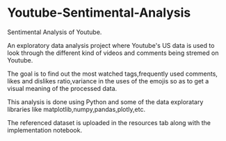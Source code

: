 # Youtube-Sentimental-Analysis
Sentimental Analysis of Youtube.

An exploratory data analysis project where Youtube's US data is used to look through the different kind of videos and comments being stremed on Youtube.

The goal is to find out the most watched tags,frequently used comments, likes and dislikes ratio,variance in the uses of the emojis so as to get a visual meaning of the processed data.


This analysis is done using Python and some of the data exploratary libraries like matplotlib,numpy,pandas,plotly,etc.

The referenced dataset is uploaded in the resources tab along with the implementation notebook.

